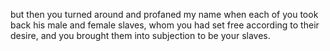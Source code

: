 but then you turned around and profaned my name when each of you took back his male and female slaves, whom you had set free according to their desire, and you brought them into subjection to be your slaves.
